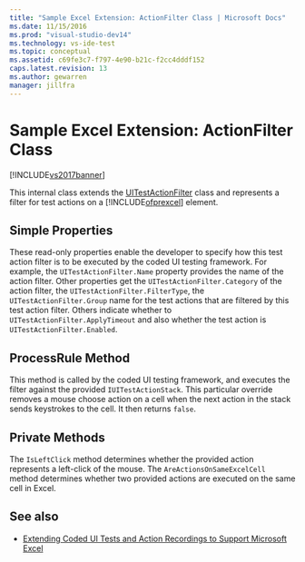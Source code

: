 ```yaml
---
title: "Sample Excel Extension: ActionFilter Class | Microsoft Docs"
ms.date: 11/15/2016
ms.prod: "visual-studio-dev14"
ms.technology: vs-ide-test
ms.topic: conceptual
ms.assetid: c69fe3c7-f797-4e90-b21c-f2cc4dddf152
caps.latest.revision: 13
ms.author: gewarren
manager: jillfra
---
```

# Sample Excel Extension: ActionFilter Class
[!INCLUDE[vs2017banner](../includes/vs2017banner.md)]

This internal class extends the [UITestActionFilter](/previous-versions/visualstudio/visual-studio-2012/dd985757(v=vs.110)) class and represents a filter for test actions on a [!INCLUDE[ofprexcel](../includes/ofprexcel-md.md)] element.

## Simple Properties
 These read-only properties enable the developer to specify how this test action filter is to be executed by the coded UI testing framework. For example, the `UITestActionFilter.Name` property provides the name of the action filter. Other properties get the `UITestActionFilter.Category` of the action filter, the `UITestActionFilter.FilterType`, the `UITestActionFilter.Group` name for the test actions that are filtered by this test action filter. Others indicate whether to `UITestActionFilter.ApplyTimeout` and also whether the test action is `UITestActionFilter.Enabled`.

## ProcessRule Method
 This method is called by the coded UI testing framework, and executes the filter against the provided `IUITestActionStack`. This particular override removes a mouse choose action on a cell when the next action in the stack sends keystrokes to the cell. It then returns `false`.

## Private Methods
 The `IsLeftClick` method determines whether the provided action represents a left-click of the mouse. The `AreActionsOnSameExcelCell` method determines whether two provided actions are executed on the same cell in Excel.

## See also

- [Extending Coded UI Tests and Action Recordings to Support Microsoft Excel](../test/extending-coded-ui-tests-and-action-recordings-to-support-microsoft-excel.md)
